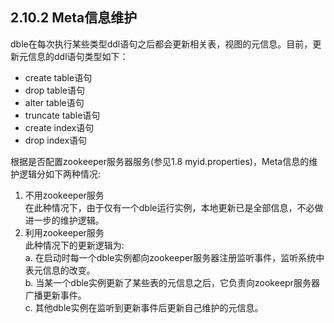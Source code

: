 ## 2.10.2 Meta信息维护
dble在每次执行某些类型ddl语句之后都会更新相关表，视图的元信息。目前，更新元信息的ddl语句类型如下：  

+ create table语句
+ drop table语句
+ alter table语句
+ truncate table语句
+ create index语句
+ drop index语句

根据是否配置zookeeper服务器服务(参见1.8 myid.properties)，Meta信息的维护逻辑分如下两种情况:  

1. 不用zookeeper服务  
在此种情况下，由于仅有一个dble运行实例，本地更新已是全部信息，不必做进一步的维护逻辑。  
2. 利用zookeeper服务  
此种情况下的更新逻辑为:  
a. 在启动时每一个dble实例都向zookeeper服务器注册监听事件，监听系统中表元信息的改变。  
b. 当某一个dble实例更新了某些表的元信息之后，它负责向zookeepr服务器广播更新事件。  
c. 其他dble实例在监听到更新事件后更新自己维护的元信息。  
